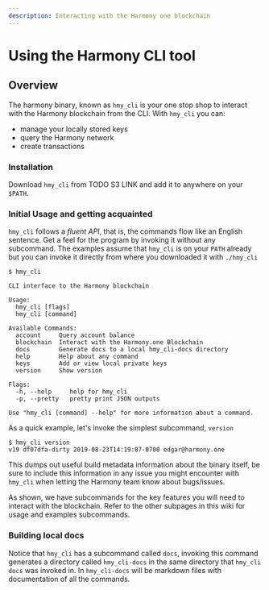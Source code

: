 ```yaml
---
description: Interacting with the Harmony one blockchain
---
```


# Using the Harmony CLI tool

## Overview

The harmony binary, known as `hmy_cli` is your one stop shop to interact with the Harmony blockchain from the CLI. With `hmy_cli` you can:

* manage your locally stored keys
* query the Harmony network 
* create transactions

### Installation

Download `hmy_cli` from TODO S3 LINK and add it to anywhere on your `$PATH`.

### Initial Usage and getting acquainted

`hmy_cli` follows a _fluent API_, that is, the commands flow like an English sentence. Get a feel for the program by invoking it without any subcommand. The examples assume that `hmy_cli` is on your `PATH` already but you can invoke it directly from where you downloaded it with `./hmy_cli`

```text
$ hmy_cli

CLI interface to the Harmony blockchain

Usage:
  hmy_cli [flags]
  hmy_cli [command]

Available Commands:
  account     Query account balance
  blockchain  Interact with the Harmony.one Blockchain
  docs        Generate docs to a local hmy_cli-docs directory
  help        Help about any command
  keys        Add or view local private keys
  version     Show version

Flags:
  -h, --help     help for hmy_cli
  -p, --pretty   pretty print JSON outputs

Use "hmy_cli [command] --help" for more information about a command.
```

As a quick example, let's invoke the simplest subcommand, `version`

```text
$ hmy_cli version
v19 df07dfa-dirty 2019-08-23T14:19:07-0700 edgar@harmony.one
```

This dumps out useful build metadata information about the binary itself, be sure to include this information in any issue you might encounter with `hmy_cli` when letting the Harmony team know about bugs/issues.

As shown, we have subcommands for the key features you will need to interact with the blockchain. Refer to the other subpages in this wiki for usage and examples subcommands.

### Building local docs

Notice that `hmy_cli` has a subcommand called `docs`, invoking this command generates a directory called `hmy_cli-docs` in the same directory that `hmy_cli docs` was invoked in. In `hmy_cli-docs` will be markdown files with documentation of all the commands. 

